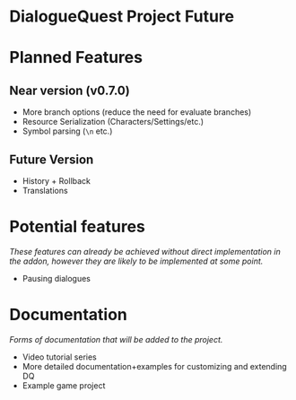 # DialogueQuest Project Future

# Planned Features

## Near version (v0.7.0)

- More branch options (reduce the need for evaluate branches)
- Resource Serialization (Characters/Settings/etc.)
- Symbol parsing (`\n` etc.)

## Future Version

- History + Rollback
- Translations

# Potential features

*These features can already be achieved without direct implementation in the addon, however they are likely to be implemented at some point.*

- Pausing dialogues


# Documentation

*Forms of documentation that will be added to the project.*

- Video tutorial series
- More detailed documentation+examples for customizing and extending DQ
- Example game project

